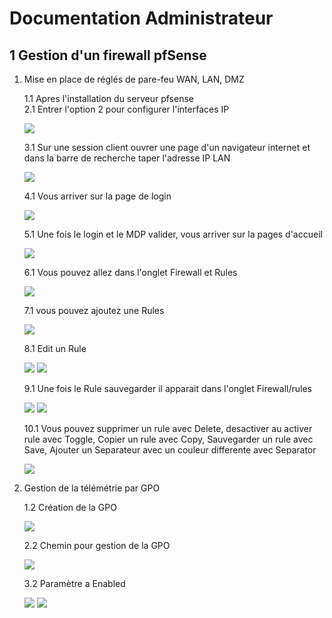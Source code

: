 # Documentation Administrateur 


## 1 Gestion d'un firewall pfSense

1. Mise en place de réglés de pare-feu WAN, LAN, DMZ

    1.1  Apres l'installation du serveur pfsense \
    2.1 Entrer l'option 2 pour configurer l'interfaces IP

    ![](../Ressources/S04/Pfsenseserveur.png)

    3.1 Sur une session client ouvrer une page d'un navigateur internet et dans la barre de recherche taper l'adresse IP LAN

    ![](../Ressources/S04/Pfsensedansfirefox.png)

    4.1 Vous arriver sur la page de login 

    ![](../Ressources/S04/Pfsenseecrandelogin.png)

    5.1 Une fois le login et le MDP valider, vous arriver sur la pages d'accueil

    ![](../Ressources/S04/Pfsensepagesd'accueil.png)

    6.1 Vous pouvez allez dans l'onglet Firewall et Rules

    ![](../Ressources/S04/Pfsenserules.png)

    7.1 vous pouvez ajoutez une Rules

    ![](../Ressources/S04/pfsenseaddrule.png)

    8.1 Edit un Rule

    ![](../Ressources/S04/Pfsenseeditrule1.png)
    ![](../Ressources/S04/Pfsenseeditrule2.png)

    9.1 Une fois le Rule sauvegarder il apparait dans l'onglet Firewall/rules
    
    ![](../Ressources/S04/RéglesPfsenseLAN.png)
    ![](../Ressources/S04/RéglesPfsenseLAN.png)

    10.1 Vous pouvez supprimer un rule avec Delete, desactiver au activer rule avec Toggle, Copier un rule avec Copy, Sauvegarder un rule avec Save, Ajouter un Separateur avec un couleur differente avec Separator
    
    ![](../Ressources/S04/Pfsensebarredetache.png)

 2. Gestion de la télémétrie par GPO 

    1.2 Création de la GPO

    ![](../Ressources/S04/ArboressenceGPOtelemetry.png)

    2.2 Chemin pour gestion de la GPO

    ![](../Ressources/S04/CheminGPOtelemetry.png)

    3.2 Paramètre a Enabled

    ![](../Ressources/S04/GPO%20T%C3%A9lemetry.png)
    ![](../Ressources/S04/GPO%20t%C3%A9lemetry%202.png)



